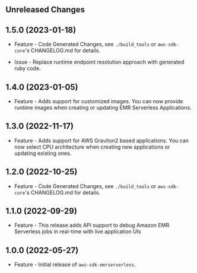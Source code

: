 Unreleased Changes
------------------

1.5.0 (2023-01-18)
------------------

* Feature - Code Generated Changes, see `./build_tools` or `aws-sdk-core`'s CHANGELOG.md for details.

* Issue - Replace runtime endpoint resolution approach with generated ruby code.

1.4.0 (2023-01-05)
------------------

* Feature - Adds support for customized images. You can now provide runtime images when creating or updating EMR Serverless Applications.

1.3.0 (2022-11-17)
------------------

* Feature - Adds support for AWS Graviton2 based applications. You can now select CPU architecture when creating new applications or updating existing ones.

1.2.0 (2022-10-25)
------------------

* Feature - Code Generated Changes, see `./build_tools` or `aws-sdk-core`'s CHANGELOG.md for details.

1.1.0 (2022-09-29)
------------------

* Feature - This release adds API support to debug Amazon EMR Serverless jobs in real-time with live application UIs

1.0.0 (2022-05-27)
------------------

* Feature - Initial release of `aws-sdk-emrserverless`.

